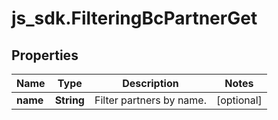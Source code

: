 # js_sdk.FilteringBcPartnerGet

## Properties
Name | Type | Description | Notes
------------ | ------------- | ------------- | -------------
**name** | **String** | Filter partners by name. | [optional] 
